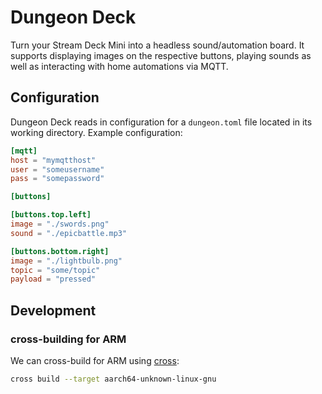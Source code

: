 # Dungeon Deck
Turn your Stream Deck Mini into a headless sound/automation board.
It supports displaying images on the respective buttons, playing sounds
as well as interacting with home automations via MQTT.

## Configuration
Dungeon Deck reads in configuration for a `dungeon.toml` file located in 
its working directory. Example configuration:

```toml
[mqtt]
host = "mymqtthost" 
user = "someusername" 
pass = "somepassword"

[buttons]

[buttons.top.left]
image = "./swords.png"
sound = "./epicbattle.mp3"

[buttons.bottom.right]
image = "./lightbulb.png"
topic = "some/topic"
payload = "pressed"
```

## Development

### cross-building for ARM

We can cross-build for ARM using [cross](https://github.com/cross-rs/cross):

```sh
cross build --target aarch64-unknown-linux-gnu
```

